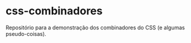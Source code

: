 # css-combinadores
Repositório para a demonstração dos combinadores do CSS (e algumas pseudo-coisas).
